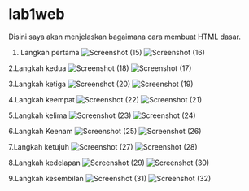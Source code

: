 # lab1web

Disini saya akan menjelaskan bagaimana cara membuat HTML dasar.
1. Langkah pertama
![Screenshot (15)](https://user-images.githubusercontent.com/73945845/158022032-5c4eebde-8344-49f2-98a9-86309373d26e.png)
![Screenshot (16)](https://user-images.githubusercontent.com/73945845/158022026-0b9730af-61c3-423a-900f-fe451cd729b6.png)

2.Langkah kedua
![Screenshot (18)](https://user-images.githubusercontent.com/73945845/158022223-4c7df217-76da-41ac-bc59-a4afc2adfd9f.png)
![Screenshot (17)](https://user-images.githubusercontent.com/73945845/158022224-a8d3c46b-5f03-450d-9940-b8cac94fbf24.png)

3.Langkah ketiga
![Screenshot (20)](https://user-images.githubusercontent.com/73945845/158022245-cd42ad2b-48c3-49ea-8c66-37470509a913.png)
![Screenshot (19)](https://user-images.githubusercontent.com/73945845/158022251-393f339c-4882-4fd3-8813-d984456dce72.png)

4.Langkah keempat
![Screenshot (22)](https://user-images.githubusercontent.com/73945845/158022298-0b39a95c-87c6-4137-88e9-5bc2a4640380.png)
![Screenshot (21)](https://user-images.githubusercontent.com/73945845/158022304-fd6631b8-fa81-44fb-bf3e-c7fb3f927694.png)

5.Langkah kelima
![Screenshot (23)](https://user-images.githubusercontent.com/73945845/158022365-7288b6d1-ee4b-4af2-a84f-032af6e8455b.png)
![Screenshot (24)](https://user-images.githubusercontent.com/73945845/158022372-483fbdef-05b1-4fdd-a6a2-a29571472147.png)

6.Langkah Keenam
![Screenshot (25)](https://user-images.githubusercontent.com/73945845/158022396-3a65d2fe-ada7-4b2a-a1a4-91925e7cb3a9.png)
![Screenshot (26)](https://user-images.githubusercontent.com/73945845/158022401-af41fac6-4e17-4197-a749-66e4cebd19c4.png)

7.Langkah ketujuh
![Screenshot (27)](https://user-images.githubusercontent.com/73945845/158022441-a68df2dd-d0fa-4047-bc19-0b5d58477f28.png)
![Screenshot (28)](https://user-images.githubusercontent.com/73945845/158022455-07405c61-63e5-430f-87f9-875df518d94a.png)

8.Langkah kedelapan
![Screenshot (29)](https://user-images.githubusercontent.com/73945845/158022675-32b7f195-f637-4767-87c6-cd4978e11ad0.png)
![Screenshot (30)](https://user-images.githubusercontent.com/73945845/158022680-f256b04a-2cf2-4f72-a30a-1d426c17eb94.png)

9.Langkah kesembilan
![Screenshot (31)](https://user-images.githubusercontent.com/73945845/158022704-76b83dff-e3f4-45d6-9415-9db4a4d62f31.png)
![Screenshot (32)](https://user-images.githubusercontent.com/73945845/158022707-f71f5f3e-7089-47b7-878f-d20663568254.png)

